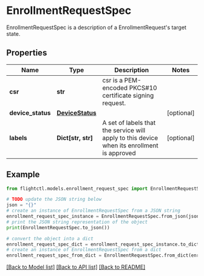 # EnrollmentRequestSpec

EnrollmentRequestSpec is a description of a EnrollmentRequest's target state.

## Properties

Name | Type | Description | Notes
------------ | ------------- | ------------- | -------------
**csr** | **str** | csr is a PEM-encoded PKCS#10 certificate signing request. | 
**device_status** | [**DeviceStatus**](DeviceStatus.md) |  | [optional] 
**labels** | **Dict[str, str]** | A set of labels that the service will apply to this device when its enrollment is approved | [optional] 

## Example

```python
from flightctl.models.enrollment_request_spec import EnrollmentRequestSpec

# TODO update the JSON string below
json = "{}"
# create an instance of EnrollmentRequestSpec from a JSON string
enrollment_request_spec_instance = EnrollmentRequestSpec.from_json(json)
# print the JSON string representation of the object
print(EnrollmentRequestSpec.to_json())

# convert the object into a dict
enrollment_request_spec_dict = enrollment_request_spec_instance.to_dict()
# create an instance of EnrollmentRequestSpec from a dict
enrollment_request_spec_from_dict = EnrollmentRequestSpec.from_dict(enrollment_request_spec_dict)
```
[[Back to Model list]](../README.md#documentation-for-models) [[Back to API list]](../README.md#documentation-for-api-endpoints) [[Back to README]](../README.md)


